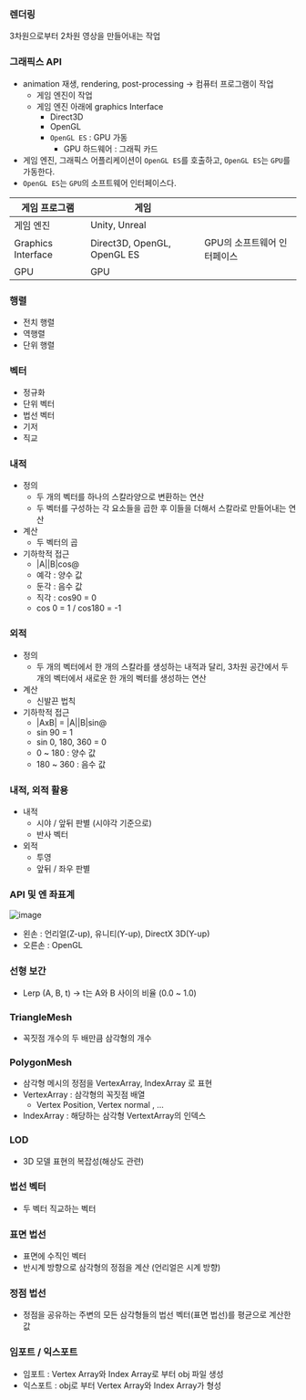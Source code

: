 ### 렌더링
3차원으로부터 2차원 영상을 만들어내는 작업


### 그래픽스 API
- animation 재생, rendering, post-processing → 컴퓨터 프로그램이 작업
    - 게임 엔진이 작업
    - 게임 엔진 아래에 graphics Interface
        - Direct3D
        - OpenGL
        - `OpenGL ES` : GPU 가동
            - GPU 하드웨어 : 그래픽 카드
- 게임 엔진, 그래픽스 어플리케이션이 `OpenGL ES`를 호출하고, `OpenGL ES`는 `GPU`를 가동한다.
- `OpenGL ES`는 `GPU`의 소프트웨어 인터페이스다.

| 게임 프로그램 | 게임 |  |
| --- | --- | --- |
| 게임 엔진 | Unity, Unreal |  |
| Graphics Interface | Direct3D, OpenGL, OpenGL ES | GPU의 소프트웨어 인터페이스 |
| GPU | GPU |  |

### 행렬
- 전치 행렬
- 역행렬
- 단위 행렬

### 벡터
- 정규화
- 단위 벡터
- 법선 벡터 
- 기저
- 직교

### 내적
- 정의
    - 두 개의 벡터를 하나의 스칼라양으로 변환하는 연산
    - 두 벡터를 구성하는 각 요소들을 곱한 후 이들을 더해서 스칼라로 만들어내는 연산
- 계산
  - 두 벡터의 곱 
- 기하학적 접근
  - |A||B|cos@
  - 예각 : 양수 값
  - 둔각 : 음수 값
  - 직각 : cos90 = 0
  - cos 0 = 1 / cos180 = -1

### 외적
- 정의
  - 두 개의 벡터에서 한 개의 스칼라를 생성하는 내적과 달리, 3차원 공간에서 두 개의 벡터에서 새로운 한 개의 벡터를 생성하는 연산
- 계산
  - 신발끈 법칙
- 기하학적 접근
    - |AxB| = |A||B|sin@
    - sin 90 = 1
    - sin 0, 180, 360 = 0
    - 0 ~ 180 : 양수 값
    - 180 ~ 360 : 음수 값

### 내적, 외적 활용
- 내적
    - 시야 / 앞뒤 판별 (시야각 기준으로)
    - 반사 벡터
- 외적
  - 투영
  - 앞뒤 / 좌우 판별


### API 및 엔 좌표계
![image](https://github.com/user-attachments/assets/6afe0963-7417-4403-8728-ae7438897496)

- 왼손 : 언리얼(Z-up), 유니티(Y-up), DirectX 3D(Y-up)
- 오른손 : OpenGL


### 선형 보간
- Lerp (A, B, t) -> t는 A와 B 사이의 비율 (0.0 ~ 1.0)

### TriangleMesh
- 꼭짓점 개수의 두 배만큼 삼각형의 개수

### PolygonMesh
- 삼각형 메시의 정점을 VertexArray, IndexArray 로 표현
- VertexArray : 삼각형의 꼭짓점 배열
  - Vertex Position, Vertex normal , ...
- IndexArray : 해당하는 삼각형 VertextArray의 인덱스

### LOD
- 3D 모델 표현의 복잡성(해상도 관련)

### 법선 벡터
- 두 벡터 직교하는 벡터

### 표면 법선
- 표면에 수직인 벡터
- 반시계 방향으로 삼각형의 정점을 계산 (언리얼은 시계 방향)

### 정점 법선
-  정점을 공유하는 주변의 모든 삼각형들의 법선 벡터(표면 법선)를 평균으로 계산한 값  

### 임포트 / 익스포트
- 임포트 : Vertex Array와 Index Array로 부터 obj 파일 생성
- 익스포트 : obj로 부터 Vertex Array와 Index Array가 형성

